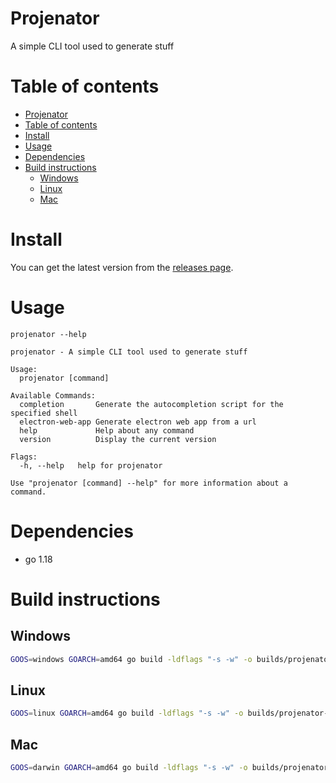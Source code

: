 # Projenator

A simple CLI tool used to generate stuff

# Table of contents

- [Projenator](#projenator)
- [Table of contents](#table-of-contents)
- [Install](#install)
- [Usage](#usage)
- [Dependencies](#dependencies)
- [Build instructions](#build-instructions)
  - [Windows](#windows)
  - [Linux](#linux)
  - [Mac](#mac)


# Install

You can get the latest version from the [releases page](https://github.com/Bojidarist/projenator/releases).

# Usage

```
projenator --help

projenator - A simple CLI tool used to generate stuff

Usage:
  projenator [command]

Available Commands:
  completion       Generate the autocompletion script for the specified shell
  electron-web-app Generate electron web app from a url
  help             Help about any command
  version          Display the current version

Flags:
  -h, --help   help for projenator

Use "projenator [command] --help" for more information about a command.
```

# Dependencies

- go 1.18

# Build instructions

## Windows

```bash
GOOS=windows GOARCH=amd64 go build -ldflags "-s -w" -o builds/projenator-amd64-windows.exe
```

## Linux

```bash
GOOS=linux GOARCH=amd64 go build -ldflags "-s -w" -o builds/projenator-amd64-linux
```

## Mac

```bash
GOOS=darwin GOARCH=amd64 go build -ldflags "-s -w" -o builds/projenator-amd64-darwin
```


